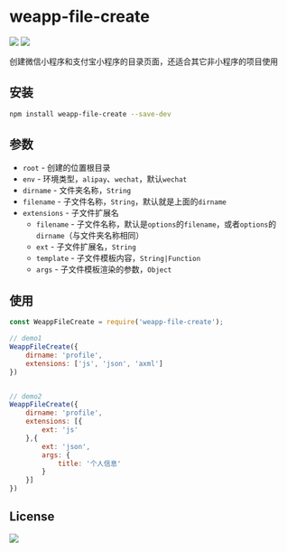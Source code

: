 # weapp-file-create
[![](https://img.shields.io/badge/language-JavaScript-brightgreen.svg)](https://github.com/ChanceYu/weapp-file-create)
[![](https://img.shields.io/badge/license-MIT-blue.svg)](https://opensource.org/licenses/mit-license.php) 

创建微信小程序和支付宝小程序的目录页面，还适合其它非小程序的项目使用


## 安装

```bash
npm install weapp-file-create --save-dev
```


## 参数

- `root` - 创建的位置根目录
- `env` - 环境类型，`alipay`、`wechat`，默认`wechat`
- `dirname` - 文件夹名称，`String`
- `filename` - 子文件名称，`String`，默认就是上面的`dirname`
- `extensions` - 子文件扩展名
  - `filename` - 子文件名称，默认是`options`的`filename`，或者`options`的`dirname`（与文件夹名称相同）
  - `ext` - 子文件扩展名，`String`
  - `template` - 子文件模板内容，`String|Function`
  - `args` - 子文件模板渲染的参数，`Object`


## 使用

```javascript
const WeappFileCreate = require('weapp-file-create');

// demo1
WeappFileCreate({
    dirname: 'profile',
    extensions: ['js', 'json', 'axml']
})


// demo2
WeappFileCreate({
    dirname: 'profile',
    extensions: [{
        ext: 'js'
    },{
        ext: 'json',
        args: {
            title: '个人信息'
        }
    }]
})
```


## License

[![](https://img.shields.io/badge/license-MIT-blue.svg)](https://opensource.org/licenses/mit-license.php) 